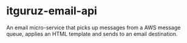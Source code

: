 # itguruz-email-api

An email micro-service that picks up messages from a AWS message queue, applies an HTML template and sends to an email destination.
